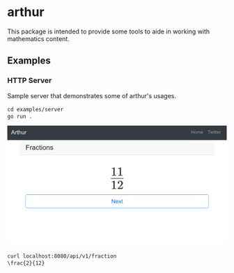 # arthur

This package is intended to provide some tools to aide
in working with mathematics content.

## Examples

### HTTP Server

Sample server that demonstrates some of arthur's usages.

```
cd examples/server
go run .
```

![Example Server Home Page](images/example-server.png)

```
curl localhost:8080/api/v1/fraction
\frac{2}{12}
```
